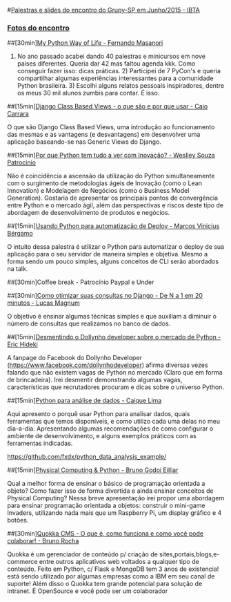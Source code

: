 #[Palestras e slides do encontro do Grupy-SP em Junho/2015 - IBTA](http://www.meetup.com/pt/Grupy-SP/events/222731535/)

### [Fotos do encontro](https://www.flickr.com/photos/37128592@N03/sets/72157656018470150)

##[30min][My Python Way of Life - Fernando Masanori](http://pt.slideshare.net/fmasanori/import-community)

1) No ano passado acabei dando 40 palestras e minicursos em nove países diferentes. Queria dar 42 mas faltou agenda kkk. Como conseguir fazer isso: dicas práticas. 2) Participei de 7 PyCon's e queria compartilhar algumas experiências interessantes para a comunidade Python brasileira. 3) Escolhi alguns relatos pessoais inspiradores, dentre os meus 30 mil alunos zumbis para contar. É isso.

##[15min][Django Class Based Views - o que são e por que usar - Caio Carrara](https://speakerdeck.com/cacarrara/django-class-based-views)

O que são Django Class Based Views, uma introdução ao funcionamento das mesmas e as vantagens (e desvantagens) em desenvolver uma aplicação baseando-se nas Generic Views do Django.

##[15min][Por que Python tem tudo a ver com Inovação? - Weslley Souza Patrocinio](http://pt.slideshare.net/wespatrocinio)

Não é coincidência a ascensão da utilização do Python simultaneamente com o surgimento de metodologias ágeis de Inovação (como o Lean Innovation) e Modelagem de Negócios (como o Business Model Generation). Gostaria de apresentar os principais pontos de convergência entre Python e o mercado ágil, além das perspectivas e riscos deste tipo de abordagem de desenvolvimento de produtos e negócios.

##[15min][Usando Python para automatização de Deploy - Marcos Vinicius Bérgamo](http://slides.com/marcosbergamo/just-deploy#/)

O intuito dessa palestra é utilizar o Python para automatizar o deploy de sua aplicação para o seu servidor de maneira simples e objetiva. Mesmo a forma sendo um pouco simples, alguns conceitos de CLI serão abordados na talk.

##[30min]Coffee break - Patrocínio Paypal e Under

##[30min][Como otimizar suas consultas no Django - De N a 1 em 20 minutos - Lucas Magnum](https://docs.google.com/presentation/d/1SV27J8rFfORxE_JrU5NPahfqDJk6y87MuQUeKVTA0Gw/edit#slide=id.g313c9d896_0_91)

O objetivo é ensinar algumas técnicas simples e que auxiliam a diminuir o número de consultas que realizamos no banco de dados.

##[15min][Desmentindo o Dollynho developer sobre o mercado de Python - Eric Hideki](http://slides.com/erichideki/desmentindo-o-dollynho-developer-sobre-o-mercado-de-python)

A fanpage do Facebook do Dollynho Developer (https://www.facebook.com/dollynhodeveloper) afirma diversas vezes falando que não existem vagas de Python no mercado (Claro que em forma de brincadeira). Irei desmentir demonstrando algumas vagas, características que recrutadores procuram e dicas sobre o universo Python.

##[15min][Python para análise de dados - Caique Lima](http://pt.slideshare.net/CaiqueLima4)

Aqui apresento o porquê usar Python para analisar dados, quais ferramentas que temos disponíveis, e como utilizo cada uma delas no meu dia-a-dia. Apresentando algumas recomendações de como configurar o ambiente de desenvolvimento, e alguns exemplos práticos com as ferramentas indicadas.

https://github.com/fxdx/python_data_analysis_example/

##[15min][Physical Computing & Python - Bruno Godoi Eilliar](https://drive.google.com/file/d/0B4pZxMSi2PKrRHF6bDJRVHBOenc/view)

Qual a melhor forma de ensinar o básico de programação orientada a objeto? Como fazer isso de forma divertida e ainda ensinar conceitos de Physical Computing? Nessa breve apresentação irei propor uma abordagem para ensinar programação orientada a objetos: construir o mini-game Invaders, utilizando nada mais que um Raspberry Pi, um display gráfico e 4 botões.

##[30min][Quokka CMS - O que é, como funciona e como você pode colaborar! - Bruno Rocha](http://www.slideshare.net/rochacbruno/quokka-cms-content-management-with-flask-and-mongo-tdc2014)

Quokka é um gerenciador de conteúdo p/ criação de sites,portais,blogs,e-commerce entre outros aplicativos web voltados a qualquer tipo de conteúdo. Feito em Python, c/ Flask e MongoDB tem 3 anos de existencia! está sendo utilizado por algumas empresas como a IBM em seu canal de suporte! Além disso o Quokka tem grande potencial para solução de intranet. É OpenSource e você pode ser um colaborador


